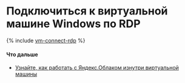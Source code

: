 # Подключиться к виртуальной машине Windows по RDP

{% include [vm-connect-rdp](../../../_includes/vm-connect-rdp.md) %}

#### Что дальше

* [Узнайте, как работать с Яндекс.Облаком изнутри виртуальной машины](auth-inside-vm.md)